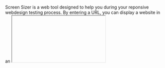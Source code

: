 Screen Sizer is a web tool designed to help you during your reponsive webdesign
testing process. By entering a URL, you can display a website in an <iframe> and
resize it on the fly. This tool is *heavily* inspired from [Quirktools
Screenfly](http://quirktools.com/screenfly) and [TestSize](http://testsize.com/). 

WARNING : Screen Sizer do not replace cross-browser testing. Also, some websites block the usage of Iframe (on top of which Screen Sizer rely) and won't work with Screen Sizer.

A demo instance is available at
[http://screensizer.eliotberriot.com](http://screensizer.eliotberriot.com).

# Why make a clone ?

Having control on services I use seems very important to me, especially when it's work related. Screenfly and TestSize are great tools, but there is absolutely no warranty they'll be available tomorrow.
I also wanted some features that were not available in these tools.

# Features

- Support both given and custom sizes
- Each test (URL and dimension) 
- Sharable test, via permalink
- Multilingual (see
[Available translations](#Available translations) for a list of available
languages)
- Full screen mode
- Bookmarklet for instant testing when viewing a website
- Keyboard shortcuts for faster usage
- Free as in free beer and free speech (licenced under GPLv3)
- Runable locally, on your very own computer
- Can be deployed on a webserver, for public access over the internet
- Customizable: you can provide your own CSS, JS or even recreate a
whole template that better fits your needs

# Requirements

Screen Sizer is build upon [Flask](http://flask.pocoo.com), a micro-framework written in [Python](http://python.org). It uses [Flask-Babel]() to handle u18n, and [jQuery](http://jquery.com) for client side features.

# Installation

## Local instance

Follow these steps to get a working Screen Sizer local instance. These steps are also needed in case of a production instance.

Screen Sizer requires Python 2.7 (but should work with Python 2.6).

### Virtualenv

First of all, I recommand using [virtualenv](http://virtualenv.readthedocs.org/en/latest/virtualenv.html) and [virtualenvwrapper](http://virtualenvwrapper.readthedocs.org/en/latest/) in order to properly isolate Screen Sizer dependencies. It's especially important if you plan to have multiple Python projects running on your machine.

Ensure you have these tools installed on your machine then:

    mkvirtualenv screen-sizer
    workon screen-sizer # optional just after mkvirtualenv

### Get Screen Sizer

    git clone https://github.com/EliotBerriot/screen-sizer.git
    cd screen-sizer

### Install python dependencies

If you are using pip, it's easy:

    pip install -r requirements.txt

With easy_install:

    easy_install flask flask-babel

### Create a settings.py file

Copy the example settings and edit it with your preferences (given settings should work out of the box):
    
    cp settings.py.inc settings.py
    nano settings.py

After that, you should be able to run the dev server and access Screen Sizer locally :
    
    python screensizer.py
    # Open http://localhost:5000 (by default) in your web browser
    
If you only want a local instance of Screen Sizer, you can stop here.
For easier launching, you could create a bash script with the following commands :
    
    # screensizer.sh
    
    workon screen-sizer
    cd /path/to/your/screen/sizer/install
    python screensizer.py
    
And run it with :
    
    bash screensizer.sh

## Production instance

You may want to have a screen Sizer instance publicly accessible over the internet.
It's possible !

Assuming you followed all the steps described in the 'Local instance' section,
you just need to configure your webserver for serving Screen Sizer.

I will cover only one setup, but other configurations are of course possible
(feel free to contribute to this part).

### Apache and mod_wsgi

Just in case:
    
    cd screen-sizer

First, install `mod_wsgi`:
    
    sudo apt-get install libapache2-mod-wsgi
    
Create the virtualhost file and edit it:
    
    sudo cp config/apache /etc/apache2/sites-enabled/screensizer
    nano /etc/apache2/sites-enabled/screensizer

    sudo service apache2 restart

Edit `virtualenv_path` in Screen sizer settings:
    
    nano settings.py    
    # Replace 'virtualenv_path' line and with your own path
    
# Available translations

- French
- English

# Changelog

## 0.3.1 (18 may 2014)

- Fixed typo in README
- Fixed HTML error in template

## 0.3 (18 may 2014)

- Small javascript refactoring
- Added keyboard shorcut (inpired by [TestSize](http://testsize.com/)):
    
    - for zooming-in (+) and out (-)
    - for iterating through sizes registered under "Frequent" menu (spacebar and ctrl+spacebar for reverse)
    - for rotation (R)
    - for full-screen (F)
    - for targeting url input (W), width input (X) and height input (C)
    
- Added "More..." modal for information regarding bookmarklet and keyboard shortcuts

## 0.2.2 (17 may 2014)

- Fixed internal issue when a non-registered locale was provided via URL

## 0.2.1 (17 may 2014)

- Fixed some HTML errors in template. Screen Sizer now pass [HTML Validation](http://validator.w3.org/check?uri=http%3A%2F%2Fscreensizer.eliotberriot.com%2F&charset=%28detect+automatically%29&doctype=Inline&group=0)

## 0.2 (17 may 2014)

- Changes on layout and design
- Added "About" modal
- Added bookmarklet

## 0.1 (16 may 2014)

- Initial release

# Roadmap

- Add a client-side screenshot feature

# License

Screen Sizer is free software: you can redistribute it and/or modify
it under the terms of the GNU General Public License as published by
the Free Software Foundation, either version 3 of the License, or
(at your option) any later version.

Screen Sizer is distributed in the hope that it will be useful,
but WITHOUT ANY WARRANTY; without even the implied warranty of
MERCHANTABILITY or FITNESS FOR A PARTICULAR PURPOSE.  See the
GNU General Public License for more details.

You should have received a copy of the GNU General Public License
along with Screen Sizer.  If not, see <http://www.gnu.org/licenses/>.
